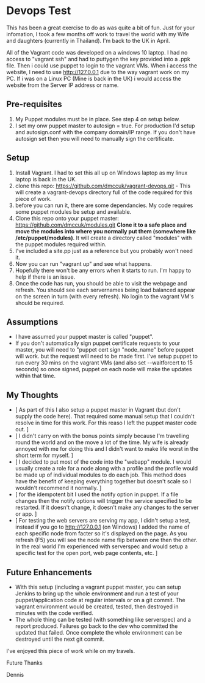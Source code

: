 Devops Test
=========================
This has been a great exercise to do as was quite a bit of fun. Just for your infomation, I took a few months off work to travel the world with my Wife and daughters (currently in Thailand). I'm back to the UK in April. 

All of the Vagrant code was developed on a windows 10 laptop. I had no access to "vagrant ssh" and had to puttygen the key provided into a .ppk file. Then i could use puppet to login to the vagrant VMs. When i access the website, I need to use http://127.0.0.1 due to the way vagrant work on my PC. If i was on a Linux PC (Mine is back in the UK) i would access the website from the Server IP address or name.

Pre-requisites
--------
1. My Puppet modules must be in place. See step 4 on setup below.
2. I set my onw puppet master to autosign = true. For production I'd setup and autosign.conf with the company domain/IP range. If you don't have autosign set then you will need to manually sign the certificate.

Setup
--------
 1. Install Vagrant. I had to set this all up on Windows laptop as my linux laptop is back in the UK.
 2. clone this repo: https://github.com/dmccuk/vagrant-devops.git - This will create a vagrant-devops directory full of the code required for this piece of work.
 3. before you can run it, there are some dependancies. My code requires some puppet modules be setup and available.
 4. Clone this repo onto your puppet master: https://github.com/dmccuk/modules.git **Clone it to a safe place and move the modules into where you normally put them (somewhere like /etc/puppet/modules)**. It will create a directory called "modules" with the puppet modules required within.
 5. I've included a site.pp just as a reference but you probably won't need it.
 6. Now you can run "vagrant up" and see what happens.
 7. Hopefully there won't be any errors when it starts to run. I'm happy to help if there is an issue.
 8. Once the code has run, you should be able to visit the webpage and refresh. You should see each servernames being load balanced appear on the screen in turn (with every refresh). No login to the vagrant VM's should be required.
 
Assumptions
--------
 * I have assumed your puppet master is called "puppet".
 * If you don't automatically sign puppet certificate requests to your master, you will need to "puppet cert sign "node_name" before puppet will work. but the request will need to be made first. I've setup puppet to run every 30 mins on the vagrant VMs (and also set --waitforcert to 15 seconds) so once signed, puppet on each node will make the updates within that time.

My Thoughts
---------
 * [ As part of this I also setup a puppet master in Vagrant (but don't supply the code here). That required some manual setup that I couldn't resolve in time for this work. For this reaso I left the puppet master code out. ]
 * [ I didn't carry on with the bonus points simply because I'm travelling round the world and on the move a lot of the time. My wife is already annoyed with me for doing this and I didn't want to make life worst in the short term for myself. ]
 * [ I decided to put most of the code into the "webapp" module. I would usually create a role for a node along with a profile and the profile would be made up of individual modules to do each job. This method does have the benefit of keeping everything together but doesn't scale so I wouldn't recommend it normally. ]
 * [ for the idempotent bit I used the notify option in puppet. If a file changes then the notify options will trigger the service specified to be restarted. If it doesn't change, it doesn't make any changes to the server or app. ]
 * [ For testing the web servers are serving my app, I didn't setup a test, instead if you go to http://127.0.0.1 (on Windows) I added the name of each specific node from facter so it's displayed on the page. As you refresh (F5) you will see the node name flip between one then the other. In the real world I'm experienced with serverspec and would setup a specific test for the open port, web page contents, etc. ]
 
Future Enhancements
--------- 
* With this setup (including a vagrant puppet master, you can setup Jenkins to bring up the whole environment and run a test of your puppet/application code at regular intervals or on a git commit. The vagrant environment would be created, tested, then destroyed in minutes with the code verified.
* The whole thing can be tested (with something like serverspec) and a report produced. Failures go back to the dev who committed the updated that failed. Once complete the whole environment can be destroyed until the next git commit.

I've enjoyed this piece of work while on my travels. 

Future
Thanks

Dennis
